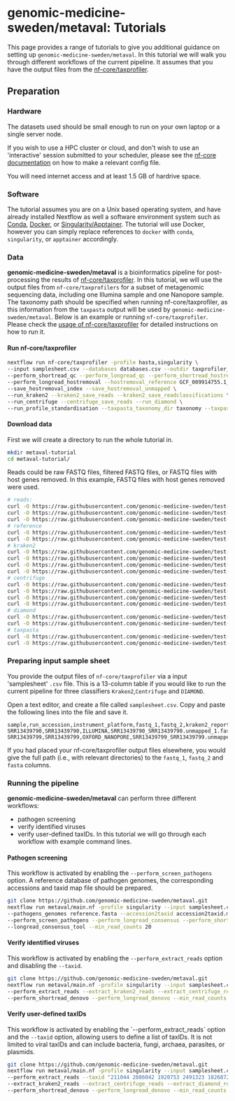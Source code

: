 # genomic-medicine-sweden/metaval: Tutorials

This page provides a range of tutorials to give you additional guidance on setting up `genomic-medicine-sweden/metaval`. In this tutorial we will walk you through different workflows of the current pipeline. It assumes that you have the output files from the [nf-core/taxprofiler](https://github.com/nf-core/taxprofiler).

## Preparation

### Hardware

The datasets used should be small enough to run on your own laptop or a single server node.

If you wish to use a HPC cluster or cloud, and don't wish to use an 'interactive' session submitted to your scheduler, please see the [nf-core documentation](https://nf-co.re/docs/usage/configuration#introduction) on how to make a relevant config file.

You will need internet access and at least 1.5 GB of hardrive space.

### Software

The tutorial assumes you are on a Unix based operating system, and have already installed Nextflow as well a software environment system such as [Conda](https://docs.conda.io/en/latest/miniconda.html), [Docker](https://www.docker.com/), or [Singularity/Apptainer](https://apptainer.org/).
The tutorial will use Docker, however you can simply replace references to `docker` with `conda`, `singularity`, or `apptainer` accordingly.

### Data

**genomic-medicine-sweden/metaval** is a bioinformatics pipeline for post-processing the results of [nf-core/taxprofiler](https://github.com/nf-core/taxprofiler). In this tutorial, we will use the output files from `nf-core/taxprofilers` for a subset of metagenomic sequencing data, including one Illumina sample and one Nanopore sample. The taxonomy path should be specified when running nf-core/taxprofiler, as this information from the `taxpasta` output will be used by `genomic-medicine-sweden/metaval`. Below is an example or running `nf-core/taxprofiler`. Please check the [usage of nf-core/taxprofiler](https://github.com/nf-core/taxprofiler/tree/master/docs) for detailed instructions on how to run it.

#### Run nf-core/taxprofiler

```bash
nextflow run nf-core/taxprofiler -profile hasta,singularity \
--input samplesheet.csv --databases databases.csv --outdir taxprofiler_results \
--perform_shortread_qc --perform_longread_qc --perform_shortread_hostremoval \
--perform_longread_hostremoval --hostremoval_reference GCF_009914755.1_T2T-CHM13v2.0_genomic.fna \
--save_hostremoval_index --save_hostremoval_unmapped \
--run_kraken2 --kraken2_save_reads --kraken2_save_readclassifications \
--run_centrifuge --centrifuge_save_reads --run_diamond \
--run_profile_standardisation --taxpasta_taxonomy_dir taxonomy --taxpasta_add_lineage

```

#### Download data

First we will create a directory to run the whole tutorial in.

```bash
mkdir metaval-tutorial
cd metaval-tutorial/

```

Reads could be raw FASTQ files, filtered FASTQ files, or FASTQ files with host genes removed. In this example, FASTQ files with host genes removed were used.

```bash
# reads:
curl -O https://raw.githubusercontent.com/genomic-medicine-sweden/test-datasets/metaval/testdata/SRR13439790_SRR13439790.unmapped_1.fastq.gz
curl -O https://raw.githubusercontent.com/genomic-medicine-sweden/test-datasets/metaval/testdata/SRR13439790_SRR13439790.unmapped_2.fastq.gz
curl -O https://raw.githubusercontent.com/genomic-medicine-sweden/test-datasets/metaval/testdata/SRR13439799_SRR13439799.unmapped_other.fastq.gz
# reference
curl -O https://raw.githubusercontent.com/genomic-medicine-sweden/test-datasets/333a4af341ac9cba6106e6ebd295fc64e28d58bd/reference/reference.fasta
curl -O https://raw.githubusercontent.com/genomic-medicine-sweden/test-datasets/333a4af341ac9cba6106e6ebd295fc64e28d58bd/reference/accession2taxid.map
# kraken2
curl -O https://raw.githubusercontent.com/genomic-medicine-sweden/test-datasets/metaval/testdata/SRR13439790_pe_SRR13439790_k2_pluspf.kraken2.kraken2.report.txt
curl -O https://raw.githubusercontent.com/genomic-medicine-sweden/test-datasets/metaval/testdata/SRR13439790_pe_SRR13439790_k2_pluspf.kraken2.kraken2.classifiedreads.txt
curl -O https://raw.githubusercontent.com/genomic-medicine-sweden/test-datasets/metaval/testdata/SRR13439799_se_SRR13439799_k2_pluspf.kraken2.kraken2.report.txt
curl -O https://raw.githubusercontent.com/genomic-medicine-sweden/test-datasets/metaval/testdata/SRR13439799_se_SRR13439799_k2_pluspf.kraken2.kraken2.classifiedreads.txt
# centrifuge
curl -O https://raw.githubusercontent.com/genomic-medicine-sweden/test-datasets/metaval/testdata/SRR13439790_pe_SRR13439790_p_compressed+h+v.centrifuge.txt
curl -O https://raw.githubusercontent.com/genomic-medicine-sweden/test-datasets/metaval/testdata/SRR13439790_pe_SRR13439790_p_compressed+h+v.centrifuge.results.txt
curl -O https://raw.githubusercontent.com/genomic-medicine-sweden/test-datasets/metaval/testdata/SRR13439799_se_SRR13439799_p_compressed+h+v.centrifuge.txt
curl -O https://raw.githubusercontent.com/genomic-medicine-sweden/test-datasets/metaval/testdata/SRR13439799_se_SRR13439799_p_compressed+h+v.centrifuge.results.txt
# diamond
curl -O https://raw.githubusercontent.com/genomic-medicine-sweden/test-datasets/metaval/testdata/SRR13439790_pe_SRR13439790_diamond.diamond.tsv
curl -O https://raw.githubusercontent.com/genomic-medicine-sweden/test-datasets/metaval/testdata/SRR13439799_se_SRR13439799_diamond.diamond.tsv
# taxpasta
curl -O https://raw.githubusercontent.com/genomic-medicine-sweden/test-datasets/metaval/testdata/kraken2_k2_pluspf.tsv
curl -O https://raw.githubusercontent.com/genomic-medicine-sweden/test-datasets/metaval/testdata/centrifuge_p_compressed+h+v.tsv

```

### Preparing input sample sheet

You provide the output files of `nf-core/taxprofiler` via a input 'samplesheet' `.csv` file.
This is a 13-column table if you would like to run the current pipeline for three classifiers `Kraken2`,`Centrifuge` and `DIAMOND`.

Open a text editor, and create a file called `samplesheet.csv`.
Copy and paste the following lines into the file and save it.

```csv title="samplesheet.csv"
sample,run_accession,instrument_platform,fastq_1,fastq_2,kraken2_report,kraken2_result,kraken2_taxpasta,centrifuge_report,centrifuge_result,centrifuge_taxpasta,diamond,diamond_taxpasta
SRR13439790,SRR13439790,ILLUMINA,SRR13439790_SRR13439790.unmapped_1.fastq.gz,SRR13439790_SRR13439790.unmapped_2.fastq.gz,SRR13439790_pe_SRR13439790_k2_pluspf.kraken2.kraken2.report.txt,SRR13439790_pe_SRR13439790_k2_pluspf.kraken2.kraken2.classifiedreads.txt,kraken2_k2_pluspf.tsv,SRR13439790_pe_SRR13439790_p_compressed+h+v.centrifuge.txt,SRR13439790_pe_SRR13439790_p_compressed+h+v.centrifuge.results.txt,centrifuge_p_compressed+h+v.tsv,SRR13439790_pe_SRR13439790_diamond.diamond.tsv,diamond_diamond.tsv
SRR13439799,SRR13439799,OXFORD_NANOPORE,SRR13439799_SRR13439799.unmapped_other.fastq.gz,,SRR13439799_se_SRR13439799_k2_pluspf.kraken2.kraken2.report.txt,SRR13439799_se_SRR13439799_k2_pluspf.kraken2.kraken2.classifiedreads.txt,kraken2_k2_pluspf.tsv,SRR13439799_se_SRR13439799_p_compressed+h+v.centrifuge.txt,SRR13439799_se_SRR13439799_p_compressed+h+v.centrifuge.results.txt,centrifuge_p_compressed+h+v.tsv,SRR13439799_se_SRR13439799_diamond.diamond.tsv,diamond_diamond.tsv

```

If you had placed your nf-core/taxprofiler output files elsewhere, you would give the full path (i.e., with relevant directories) to the `fastq_1`, `fastq_2` and `fasta` columns.

### Running the pipeline

**genomic-medicine-sweden/metaval** can perform three different workflows: 
- pathogen screening
- verify identified viruses 
- verify user-defined taxIDs. 
In this tutorial we will go through each workflow with example command lines.

#### Pathogen screening

This workflow is activated by enabling the `--perform_screen_pathogens` option. A reference database of pathogen genomes, the corresponding accessions and taxid map file should be prepared.

```bash
git clone https://github.com/genomic-medicine-sweden/metaval.git
nextflow run metaval/main.nf -profile singularity --input samplesheet.csv --outdir pathogen_screen_result \
--pathogens_genomes reference.fasta --accession2taxid accession2taxid.map \
--perform_screen_pathogens --perform_longread_consensus --perform_shortread_consensus \
--longread_consensus_tool --min_read_counts 20

```

#### Verify identified viruses

This workflow is activated by enabling the `--perform_extract_reads` option and disabling the `--taxid`.

```bash
git clone https://github.com/genomic-medicine-sweden/metaval.git
nextflow run metaval/main.nf -profile singularity --input samplesheet.csv --outdir identified_viruses_results \
--perform_extract_reads --extract_kraken2_reads --extract_centrifuge_reads --extract_diamond_reads \
--perform_shortread_denovo --perform_longread_denovo --min_read_counts 20

```

#### Verify user-defined taxIDs

This workflow is activated by enabling the ´--perform_extract_reads´ option and the `--taxid` option, allowing users to define a list of taxIDs. It is not limited to viral taxIDs and can include bacteria, fungi, archaea, parasites, or plasmids.

```bash
git clone https://github.com/genomic-medicine-sweden/metaval.git
nextflow run metaval/main.nf -profile singularity --input samplesheet.csv --outdir identified_viruses_results \
--perform_extract_reads --taxid "211044 2886042 1920753 2491323 1826872 878220" \
--extract_kraken2_reads --extract_centrifuge_reads --extract_diamond_reads \
--perform_shortread_denovo --perform_longread_denovo --min_read_counts 20

```
